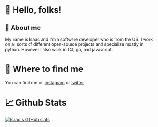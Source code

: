 # 👋 Hello, folks! 
## 📝 About me
My name is Isaac and I'm a software developer who is from the US. 
I work on all sorts of different open-source projects and specialize mostly in python. However I also work in C#, go, and javascript.

# 📍 Where to find me 
You can find me on [instagram](https://www.instagram.com/techwithisaac/?hl=en) or [twitter](https://twitter.com/bluewritescode)


# 📈 Github Stats

[![Isaac's GitHub stats](https://github-readme-stats.vercel.app/api?username=isaacwritescodegithub&show_icons=true&theme=tokyonight)](https://github.com/anuraghazra/github-readme-stats)

<!---
IsaacWritesCodeGithub/IsaacWritesCodeGithub is a ✨ special ✨ repository because its `README.md` (this file) appears on your GitHub profile.
You can click the Preview link to take a look at your changes.
--->
